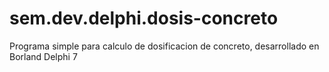# sem.dev.delphi.dosis-concreto
Programa simple para calculo de dosificacion de concreto, desarrollado en Borland Delphi 7
